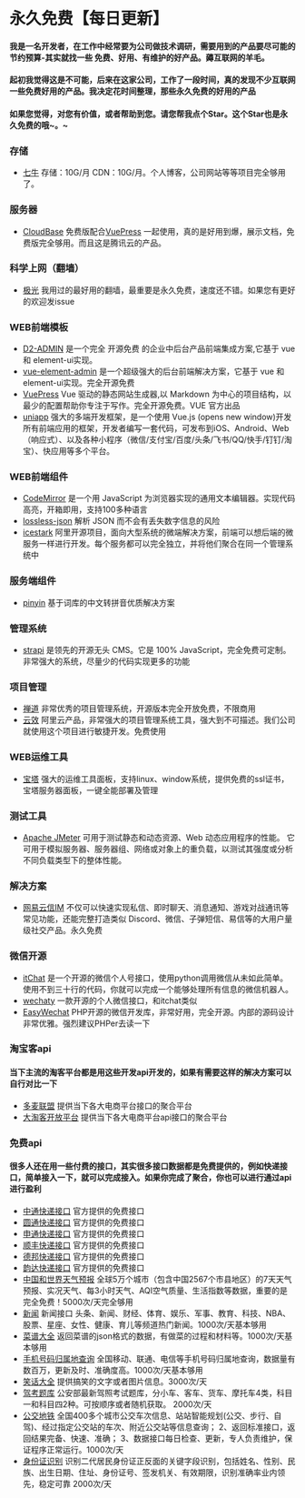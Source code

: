 
# 永久免费【每日更新】
#### 我是一名开发者，在工作中经常要为公司做技术调研，需要用到的产品要尽可能的节约预算-其实就找一些 免费、好用、有维护的好产品。薅互联网的羊毛。


#### 起初我觉得这是不可能，后来在这家公司，工作了一段时间，真的发现不少互联网一些免费好用的产品。我决定花时间整理，那些永久免费的好用的产品

#### 如果您觉得，对您有价值，或者帮助到您。请您帮我点个Star。这个Star也是永久免费的哦~。~



### 存储
* [七牛](https://s.qiniu.com/q2Qzyy)
存储：10G/月 CDN：10G/月。个人博客，公司网站等等项目完全够用了。

### 服务器
* [CloudBase](https://cloudbase.net/) 免费版配合[VuePress](https://v2.vuepress.vuejs.org/zh/) 一起使用，真的是好用到爆，展示文档，免费版完全够用。而且这是腾讯云的产品。

### 科学上网（翻墙）
* [极光](https://arr003.network/) 我用过的最好用的翻墙，最重要是永久免费，速度还不错。如果您有更好的欢迎发issue

### WEB前端模板
* [D2-ADMIN](https://d2.pub/zh/) 是一个完全 开源免费 的企业中后台产品前端集成方案,它基于 vue 和 element-ui实现。
* [vue-element-admin](https://panjiachen.github.io/vue-element-admin-site/zh/) 是一个超级强大的后台前端解决方案，它基于 vue 和 element-ui实现。完全开源免费
* [VuePress](https://v2.vuepress.vuejs.org/zh/) Vue 驱动的静态网站生成器,以 Markdown 为中心的项目结构，以最少的配置帮助你专注于写作。完全开源免费。VUE 官方出品
* [uniapp](https://www.dcloud.io/) 强大的多端开发框架，是一个使用 Vue.js (opens new window)开发所有前端应用的框架，开发者编写一套代码，可发布到iOS、Android、Web（响应式）、以及各种小程序（微信/支付宝/百度/头条/飞书/QQ/快手/钉钉/淘宝）、快应用等多个平台。

### WEB前端组件
* [CodeMirror](https://codemirror.net/) 是一个用 JavaScript 为浏览器实现的通用文本编辑器。实现代码高亮，开箱即用，支持100多种语言
* [lossless-json](https://github.com/josdejong/lossless-json) 解析 JSON 而不会有丢失数字信息的风险
* [icestark](https://icestark.gitee.io/) 阿里开源项目，面向大型系统的微端解决方案，前端可以想后端的微服务一样进行开发。每个服务都可以完全独立，并将他们聚合在同一个管理系统中

### 服务端组件
* [pinyin](https://github.com/overtrue/pinyin) 基于词库的中文转拼音优质解决方案

### 管理系统
* [strapi](https://strapi.io/) 是领先的开源无头 CMS。它是 100% JavaScript，完全免费可定制。非常强大的系统，尽量少的代码实现更多的功能

### 项目管理
* [禅道](https://www.zentao.net/) 非常优秀的项目管理系统，开源版本完全开放免费，不限商用
* [云效](https://devops.aliyun.com/) 阿里云产品，非常强大的项目管理系统工具，强大到不可描述。我们公司就使用这个项目进行敏捷开发。免费使用

### WEB运维工具
* [宝塔](https://www.bt.cn/?invite_code=MV9lcHVpeWE=) 强大的运维工具面板，支持linux、window系统，提供免费的ssl证书，宝塔服务器面板，一键全能部署及管理

### 测试工具
* [Apache JMeter](https://jmeter.apache.org/) 可用于测试静态和动态资源、Web 动态应用程序的性能。
它可用于模拟服务器、服务器组、网络或对象上的重负载，以测试其强度或分析不同负载类型下的整体性能。

### 解决方案
* [网易云信IM](https://yunxin.163.com/price) 不仅可以快速实现私信、即时聊天、消息通知、游戏对战通讯等常见功能，还能完整打造类似 Discord、微信、子弹短信、易信等的大用户量级社交产品。永久免费

### 微信开源
* [itChat](https://github.com/littlecodersh/ItChat) 是一个开源的微信个人号接口，使用python调用微信从未如此简单。
使用不到三十行的代码，你就可以完成一个能够处理所有信息的微信机器人。
* [wechaty](https://github.com/wechaty/wechaty) 一款开源的个人微信接口，和itchat类似
* [EasyWechat](https://easywechat.com/) PHP开源的微信开发库，非常好用，完全开源。内部的源码设计非常优雅。强烈建议PHPer去读一下




### 淘宝客api
#### 当下主流的淘客平台都是用这些开发api开发的，如果有需要这样的解决方案可以自行对比一下
* [多麦联盟](https://open.duomai.com/) 提供当下各大电商平台接口的聚合平台
* [大淘客开放平台](https://www.dataoke.com/) 提供当下各大电商平台api接口的聚合平台

### 免费api
#### 很多人还在用一些付费的接口，其实很多接口数据都是免费提供的，例如快递接口，简单接入一下，就可以完成接入。如果你完成了聚合，你也可以进行通过api进行盈利
* [中通快递接口](https://open.zto.com/) 官方提供的免费接口
* [圆通快递接口](https://open.yto.net.cn/home) 官方提供的免费接口
* [申通快递接口](https://open.sto.cn/#/) 官方提供的免费接口
* [顺丰快递接口](https://qiao.sf-express.com/index.html) 官方提供的免费接口
* [德邦快递接口](http://dop.deppon.com/) 官方提供的免费接口
* [韵达快递接口](http://open.yundaex.com/index) 官方提供的免费接口
* [中国和世界天气预报](https://wx.jdcloud.com/market/datas/26/10610) 全球5万个城市（包含中国2567个市县地区）的7天天气预报、实况天气、每3小时天气、AQI空气质量、生活指数等数据，重要的是完全免费！5000次/天完全够用
* [新闻](https://wx.jdcloud.com/market/datas/31/11073) 新闻接口 头条、新闻、财经、体育、娱乐、军事、教育、科技、NBA、股票、星座、女性、健康、育儿等频道热门新闻。1000次/天基本够用
* [菜谱大全](https://wx.jdcloud.com/market/datas/26/11072) 返回菜谱的json格式的数据，有做菜的过程和材料等。1000次/天基本够用
* [手机号码归属地查询](https://wx.jdcloud.com/market/datas/5/10348) 全国移动、联通、电信等手机号码归属地查询，数据量有数百万，更新及时、准确度高。1000次/天基本够用
* [笑话大全](https://wx.jdcloud.com/market/datas/5/10914) 提供搞笑的文字或者图片信息。3000次/天
* [驾考题库](https://wx.jdcloud.com/market/datas/17/11865) 公安部最新驾照考试题库，分小车、客车、货车、摩托车4类，科目一和科目四2种。可按顺序或者随机获取。 2000次/天
* [公交地铁](https://wx.jdcloud.com/market/datas/17/11862) 全国400多个城市公交车次信息、站站智能规划(公交、步行、自驾)、经过指定公交站的车次、附近公交站等信息查询； 2、返回标准接口，返回结果完备、快速、准确； 3、数据接口每日检查、更新，专人负责维护，保证程序正常运行。1000次/天
* [身份证识别](https://wx.jdcloud.com/market/datas/30/13868) 识别二代居民身份证正反面的关键字段识别，包括姓名、性别、民族、出生日期、住址、身份证号、签发机关、有效期限，识别准确率业内领先，稳定可靠 2000次/天